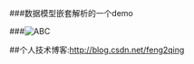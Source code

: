 ###数据模型嵌套解析的一个demo

###![ABC](http://g.recordit.co/GnBUmMXvs1.gif) 

##个人技术博客:http://blog.csdn.net/feng2qing